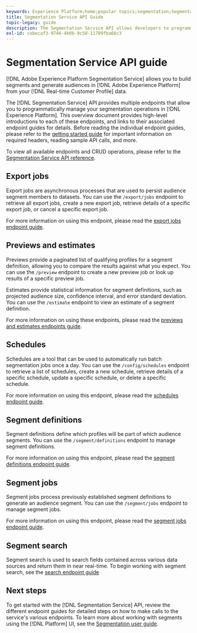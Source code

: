 ```yaml
---
keywords: Experience Platform;home;popular topics;segmentation;Segmentation;Segmentation Service;API;api;
title: Segmentation Service API Guide
topic-legacy: guide
description: The Segmentation Service API allows developers to programmatically manage segmentation operations in Adobe Experience Platform. Follow this guide to learn how to perform key operations using the API.
exl-id: cebecaf3-9746-4b0b-9c50-11789fba66c3
---
```

# Segmentation Service API guide

[!DNL Adobe Experience Platform Segmentation Service] allows you to build segments and generate audiences in [!DNL Adobe Experience Platform] from your [!DNL Real-time Customer Profile] data.

The [!DNL Segmentation Service] API provides multiple endpoints that allow you to programmatically manage your segmentation operations in [!DNL Experience Platform]. This overview document provides high-level introductions to each of these endpoints, and links to their associated endpoint guides for details. Before reading the individual endpoint guides, please refer to the [getting started guide](./getting-started.md) for important information on required headers, reading sample API calls, and more.

To view all available endpoints and CRUD operations, please refer to the [Segmentation Service API reference](https://www.adobe.io/apis/experienceplatform/home/api-reference.html#!acpdr/swagger-specs/segmentation.yaml).

## Export jobs

Export jobs are asynchronous processes that are used to persist audience segment members to datasets. You can use the `/export/jobs` endpoint to retrieve all export jobs, create a new export job, retrieve details of a specific export job, or cancel a specific export job.

For more information on using this endpoint, please read the [export jobs endpoint guide](./export-jobs.md).

## Previews and estimates

Previews provide a paginated list of qualifying profiles for a segment definition, allowing you to compare the results against what you expect. You can use the `/preview` endpoint to create a new preview job or look up results of a specific preview job.

Estimates provide statistical information for segment definitions, such as projected audience size, confidence interval, and error standard deviation. You can use the `/estimate` endpoint to view an estimate of a segment definition. 

For more information on using these endpoints, please read the [previews and estimates endpoints guide](./previews-and-estimates.md). 

## Schedules

Schedules are a tool that can be used to automatically run batch segmentation jobs once a day. You can use the `/config/schedules` endpoint to retrieve a list of schedules, create a new schedule, retrieve details of a specific schedule, update a specific schedule, or delete a specific schedule. 

For more information on using this endpoint, please read the [schedules endpoint guide](./schedules.md). 

## Segment definitions

Segment definitions define which profiles will be part of which audience segments. You can use the `/segment/definitions` endpoint to manage segment definitions.

For more information on using this endpoint, please read the [segment definitions endpoint guide](./segment-definitions.md). 

## Segment jobs

Segment jobs process previously established segment definitions to generate an audience segment. You can use the `/segment/jobs` endpoint to manage segment jobs.

For more information on using this endpoint, please read the [segment jobs endpoint guide](./segment-jobs.md).

## Segment search

Segment search is used to search fields contained across various data sources and return them in near real-time. To begin working with segment search, see the [search endpoint guide](segment-search.md)

## Next steps

To get started with the [!DNL Segmentation Service] API, review the different endpoint guides for detailed steps on how to make calls to the service's various endpoints. To learn more about working with segments using the [!DNL Platform] UI, see the [Segmentation user guide](../ui/overview.md).
